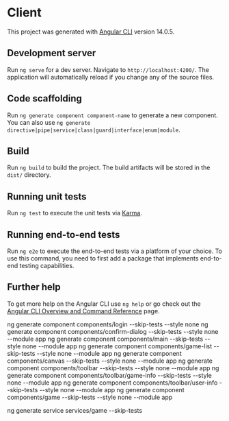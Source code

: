 # Client

This project was generated with [Angular CLI](https://github.com/angular/angular-cli) version 14.0.5.

## Development server

Run `ng serve` for a dev server. Navigate to `http://localhost:4200/`. The application will automatically reload if you change any of the source files.

## Code scaffolding

Run `ng generate component component-name` to generate a new component. You can also use `ng generate directive|pipe|service|class|guard|interface|enum|module`.

## Build

Run `ng build` to build the project. The build artifacts will be stored in the `dist/` directory.

## Running unit tests

Run `ng test` to execute the unit tests via [Karma](https://karma-runner.github.io).

## Running end-to-end tests

Run `ng e2e` to execute the end-to-end tests via a platform of your choice. To use this command, you need to first add a package that implements end-to-end testing capabilities.

## Further help

To get more help on the Angular CLI use `ng help` or go check out the [Angular CLI Overview and Command Reference](https://angular.io/cli) page.

ng generate component components/login --skip-tests --style none
ng generate component components/confirm-dialog --skip-tests --style none --module app
ng generate component components/main --skip-tests --style none --module app
ng generate component components/game-list --skip-tests --style none --module app
ng generate component components/canvas --skip-tests --style none --module app
ng generate component components/toolbar --skip-tests --style none --module app
ng generate component components/toolbar/game-info --skip-tests --style none --module app
ng generate component components/toolbar/user-info --skip-tests --style none --module app
ng generate component components/game --skip-tests --style none --module app

ng generate service services/game --skip-tests
